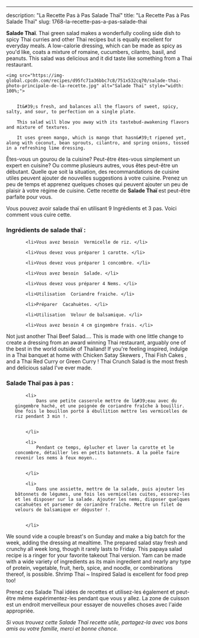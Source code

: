 ---
description: "La Recette Pas à Pas Salade Thaï"
title: "La Recette Pas à Pas Salade Thaï"
slug: 1768-la-recette-pas-a-pas-salade-thai

<p>
	<strong>Salade Thaï</strong>. 
	Thai green salad makes a wonderfully cooling side dish to spicy Thai curries and other Thai recipes but is equally excellent for everyday meals. A low-calorie dressing, which can be made as spicy as you&#39;d like, coats a mixture of romaine, cucumbers, cilantro, basil, and peanuts. This salad was delicious and it did taste like something from a Thai restaurant.
</p>
<p>
	
	<img src="https://img-global.cpcdn.com/recipes/d95fc71a36bbc7c8/751x532cq70/salade-thai-photo-principale-de-la-recette.jpg" alt="Salade Thaï" style="width: 100%;">
	
	
		It&#39;s fresh, and balances all the flavors of sweet, spicy, salty, and sour, to perfection on a single plate.
	
		This salad will blow you away with its tastebud-awakening flavors and mixture of textures.
	
		It uses green mango, which is mango that hasn&#39;t ripened yet, along with coconut, bean sprouts, cilantro, and spring onions, tossed in a refreshing lime dressing.
	
</p>

Êtes-vous un gourou de la cuisine? Peut-être êtes-vous simplement un expert en cuisine? Ou comme plusieurs autres, vous êtes peut-être un débutant. Quelle que soit la situation, des recommandations de cuisine utiles peuvent ajouter de nouvelles suggestions à votre cuisine. Prenez un peu de temps et apprenez quelques choses qui peuvent ajouter un peu de plaisir à votre régime de cuisine. Cette recette de <strong> Salade Thaï </strong> est peut-être parfaite pour vous.

<!--inarticleads1-->

Vous pouvez avoir salade thaï en utilisant 9 Ingrédients et 3 pas. Voici comment vous cuire cette.

<h3>Ingrédients de salade thaï :</h3>

<ol>
	
		<li>Vous avez besoin  Vermicelle de riz. </li>
	
		<li>Vous devez vous préparer 1 carotte. </li>
	
		<li>Vous devez vous préparer 1 concombre. </li>
	
		<li>Vous avez besoin  Salade. </li>
	
		<li>Vous devez vous préparer 4 Nems. </li>
	
		<li>Utilisation  Coriandre fraiche. </li>
	
		<li>Préparer  Cacahuètes. </li>
	
		<li>Utilisation  Velour de balsamique. </li>
	
		<li>Vous avez besoin 4 cm gingembre frais. </li>
	
</ol>

Not just another Thai Beef Salad…. This is made with one little change to create a dressing from an award winning Thai restaurant, arguably one of the best in the world outside of Thailand! If you&#39;re feeling inspired, indulge in a Thai banquet at home with Chicken Satay Skewers , Thai Fish Cakes , and a Thai Red Curry or Green Curry ! Thai Crunch Salad is the most fresh and delicious salad I&#39;ve ever made. 

<!--inarticleads2-->

<h3>Salade Thaï pas à pas :</h3>

<ol>
	
		<li>
			Dans une petite casserole mettre de l&#39;eau avec du gingembre haché, et une poignée de coriandre fraîche à bouillir. Une fois le bouillon porté à ébullition mettre les vermicelles de riz pendant 3 min !.
			
			
		</li>
	
		<li>
			Pendant ce temps, éplucher et laver la carotte et le concombre, détailler les en petits batonnets. A la poêle faire revenir les nems à feux moyen..
			
			
		</li>
	
		<li>
			Dans une assiette, mettre de la salade, puis ajouter les bâtonnets de légumes, une fois les vermicelles cuites, essorez-les et les disposer sur la salade. Ajouter les nems, disposer quelques cacahuètes et parsemer de coriandre fraîche. Mettre un filet de velours de balsamique er déguster !.
			
			
		</li>
	
</ol>

We sound vide a couple breast&#39;s on Sunday and make a big batch for the week, adding the dressing at mealtime. The prepared salad stay fresh and crunchy all week long, though it rarely lasts to Friday. This papaya salad recipe is a ringer for your favorite takeout Thai version. Yam can be made with a wide variety of ingredients as its main ingredient and nearly any type of protein, vegetable, fruit, herb, spice, and noodle, or combinations thereof, is possible. Shrimp Thai ~ Inspired Salad is excellent for food prep too! 

<!--inarticleads1-->

<p>
Prenez ces Salade Thaï idées de recettes et utilisez-les également et peut-être même expérimentez-les pendant que vous y allez. La zone de cuisson est un endroit merveilleux pour essayer de nouvelles choses avec l'aide appropriée.
</p>

<p>
<i>Si vous trouvez cette Salade Thaï recette utile, partagez-la avec vos bons amis ou votre famille, merci et bonne chance.</i>
</p>
